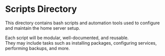 # Scripts Directory

This directory contains bash scripts and automation tools used to configure and maintain the home server setup.

Each script will be modular, well-documented, and reusable.  
They may include tasks such as installing packages, configuring services, performing backups, and more.

